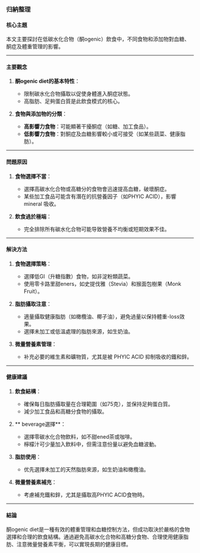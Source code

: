 ### 归納整理

#### 核心主題
本文主要探討在低碳水化合物（酮ogenic）飲食中，不同食物和添加物對血糖、酮症及體重管理的影響。

---

#### 主要觀念
1. **酮ogenic diet的基本特性**：
   - 限制碳水化合物攝取以促使身體進入酮症狀態。
   - 高脂肪、足夠蛋白質是此飲食模式的核心。
   
2. **食物與添加物的分類**：
   - **高影響力食物**：可能顯著干擾酮症（如糖、加工食品）。
   - **低影響力食物**：對酮症及血糖影響較小或可接受（如某些蔬菜、健康脂肪）。

---

#### 問題原因
1. **食物選擇不當**：
   - 選擇高碳水化合物或高糖分的食物會迅速提高血糖，破壞酮症。
   - 某些加工食品可能含有潛在的抗營養因子（如PHYIC ACID），影響 mineral 吸收。

2. **飲食過於極端**：
   - 完全排除所有碳水化合物可能导致營養不均衡或短期效果不佳。

---

#### 解決方法
1. **食物選擇策略**：
   - 選擇低GI（升糖指數）食物，如非淀粉類蔬菜。
   - 使用零卡路里甜eners，如史提伐雅（Stevia）和猴面包樹果（Monk Fruit）。

2. **脂肪攝取注意**：
   - 適量攝取健康脂肪（如橄欖油、椰子油），避免過量以保持體重-loss效果。
   - 選擇未加工或低溫處理的脂肪來源，如生奶油。

3. **微量營養素管理**：
   - 补充必要的維生素和礦物質，尤其是被 PHYIC ACID 抑制吸收的鐵和鋅。

---

#### 健康建議
1. **飲食結構**：
   - 確保每日脂肪攝取量在合理範圍（如75克），並保持足夠蛋白質。
   - 減少加工食品和高糖分食物的攝取。

2. ** beverage選擇**：
   - 選擇零碳水化合物飲料，如不甜ened茶或咖啡。
   - 檸檬汁可少量加入飲料中，但需注意份量以避免血糖波動。

3. **脂肪使用**：
   - 优先選擇未加工的天然脂肪來源，如生奶油和橄欖油。

4. **微量營養素補充**：
   - 考慮補充鐵和鋅，尤其是攝取高PHYIC ACID食物時。

---

#### 結論
酮ogenic diet是一種有效的體重管理和血糖控制方法，但成功取決於嚴格的食物選擇和合理的飲食結構。通過避免高碳水化合物和高糖分食物、合理使用健康脂肪、注意微量營養素平衡，可以實現長期的健康目標。
